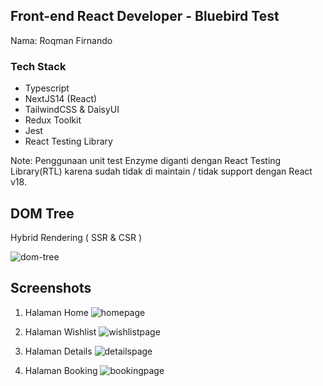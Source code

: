 ## Front-end React Developer - Bluebird Test
Nama: Roqman Firnando

### Tech Stack
- Typescript
- NextJS14 (React)
- TailwindCSS & DaisyUI
- Redux Toolkit
- Jest
- React Testing Library

Note: Penggunaan unit test Enzyme diganti dengan React Testing Library(RTL) karena sudah tidak di maintain / tidak support dengan React v18.

## DOM Tree
Hybrid Rendering ( SSR & CSR )

![dom-tree](https://github.com/nandorfn/Bluebird-Frontend_Task/assets/105403744/6172cf9c-bd1e-4e85-9073-1353cee68d66)

## Screenshots
1. Halaman Home
![homepage](https://github.com/nandorfn/Bluebird-Frontend_Task/assets/105403744/4e0ca8b6-1b9b-43c6-a472-cb9987beed42)

2. Halaman Wishlist
![wishlistpage](https://github.com/nandorfn/Bluebird-Frontend_Task/assets/105403744/42729264-30be-4714-ba05-6f83a775cbbc)

3. Halaman Details
![detailspage](https://github.com/nandorfn/Bluebird-Frontend_Task/assets/105403744/b298da1f-a3dd-4746-bdfe-df588c2a556b)

4. Halaman Booking
![bookingpage](https://github.com/nandorfn/Bluebird-Frontend_Task/assets/105403744/0fd471b3-fc36-4a79-9614-20d35c0ce5b6)


